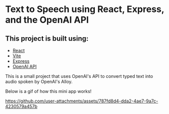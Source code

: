 # Text to Speech using React, Express, and the OpenAI API

## This project is built using:

- [React](https://react.dev/)
- [Vite](https://vite.dev/)
- [Express](https://expressjs.com/)
- [OpenAI API](https://platform.openai.com/docs/api-reference/introduction)

This is a small project that uses OpenAI's API to convert typed text into audio spoken by OpenAI's Alloy. 

Below is a gif of how this mini app works!

https://github.com/user-attachments/assets/787fd8d4-dda2-4ae7-9a7c-4230579a457b

